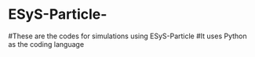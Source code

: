 # ESyS-Particle-
#These are the codes for simulations using ESyS-Particle 
#It uses Python as the coding language 
